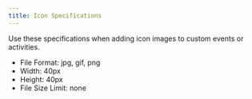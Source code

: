 ```yaml
---
title: Icon Specifications
---
```

Use these specifications when adding icon images to custom events or activities.

* File Format: jpg, gif, png
* Width: 40px
* Height: 40px
* File Size Limit: none
